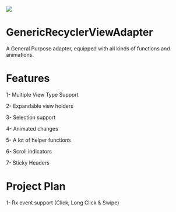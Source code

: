 [![](https://jitpack.io/v/Zeyad-37/GenericRecyclerViewAdapter.svg)](https://jitpack.io/#Zeyad-37/GenericRecyclerViewAdapter)
# GenericRecyclerViewAdapter
A General Purpose adapter, equipped with all kinds of functions and animations.

# Features

1- Multiple View Type Support 

2- Expandable view holders

3- Selection support

4- Animated changes

5- A lot of helper functions

6- Scroll indicators

7- Sticky Headers

# Project Plan

1- Rx event support (Click, Long Click & Swipe)